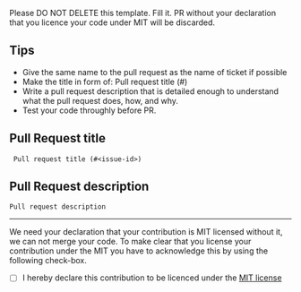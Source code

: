 Please DO NOT DELETE this template. Fill it. PR without your declaration that you licence your code under MIT will 
be discarded. 

Tips
----------------

 * Give the same name to the pull request as the name of ticket if possible
 * Make the title in form of: Pull request title (#<issue-id>)
 * Write a pull request description that is detailed enough to understand what the pull request does, how, and why.
 * Test your code throughly before PR.

Pull Request title
-------------------

     Pull request title (#<issue-id>)

Pull Request description
-------------------------

    Pull request description

----

We need your declaration that your contribution is MIT licensed without it, we can not merge your code.
To make clear that you license your contribution under the MIT you have to acknowledge this by using the following check-box.

 - [ ] I hereby declare this contribution to be licenced under the [MIT license](https://opensource.org/licenses/MIT)

